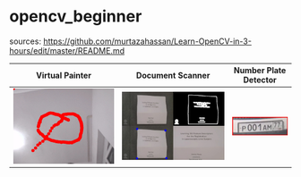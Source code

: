 # opencv_beginner
sources: https://github.com/murtazahassan/Learn-OpenCV-in-3-hours/edit/master/README.md

|        Virtual Painter         |        Document Scanner        |      Number Plate Detector      |
|:------------------------------:|:------------------------------:|:-------------------------------:|
| ![painter](result/Paint.jpg)   | ![scanner](result/scann.jpg)   | ![numplate](result/Num_1.jpg)  |
